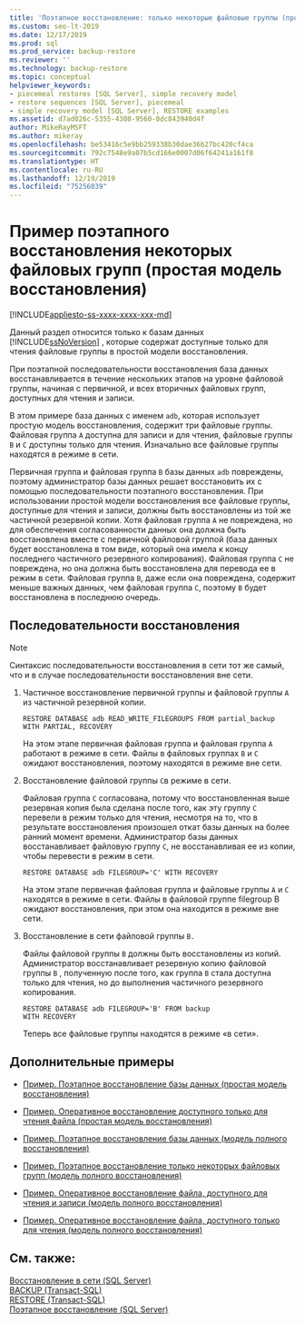 ```yaml
---
title: 'Поэтапное восстановление: только некоторые файловые группы (простая модель восстановления)'
ms.custom: seo-lt-2019
ms.date: 12/17/2019
ms.prod: sql
ms.prod_service: backup-restore
ms.reviewer: ''
ms.technology: backup-restore
ms.topic: conceptual
helpviewer_keywords:
- piecemeal restores [SQL Server], simple recovery model
- restore sequences [SQL Server], piecemeal
- simple recovery model [SQL Server], RESTORE examples
ms.assetid: d7ad026c-5355-4308-9560-0dc843940d4f
author: MikeRayMSFT
ms.author: mikeray
ms.openlocfilehash: be53416c5e9bb259338b30dae36b27bc420cf4ca
ms.sourcegitcommit: 792c7548e9a07b5cd166e0007d06f64241a161f8
ms.translationtype: HT
ms.contentlocale: ru-RU
ms.lasthandoff: 12/19/2019
ms.locfileid: "75256039"
---
```

# <a name="example-piecemeal-restore-of-only-some-filegroups-simple-recovery-model"></a>Пример поэтапного восстановления некоторых файловых групп (простая модель восстановления)
[!INCLUDE[appliesto-ss-xxxx-xxxx-xxx-md](../../includes/appliesto-ss-xxxx-xxxx-xxx-md.md)]

  Данный раздел относится только к базам данных [!INCLUDE[ssNoVersion](../../includes/ssnoversion-md.md)] , которые содержат доступные только для чтения файловые группы в простой модели восстановления.  
  
 При поэтапной последовательности восстановления база данных восстанавливается в течение нескольких этапов на уровне файловой группы, начиная с первичной, и всех вторичных файловых групп, доступных для чтения и записи.  
  
 В этом примере база данных с именем `adb`, которая использует простую модель восстановления, содержит три файловые группы. Файловая группа `A` доступна для записи и для чтения, файловые группы `B` и `C` доступны только для чтения. Изначально все файловые группы находятся в режиме в сети.  
  
 Первичная группа и файловая группа `B` базы данных `adb` повреждены, поэтому администратор базы данных решает восстановить их с помощью последовательности поэтапного восстановления. При использовании простой модели восстановления все файловые группы, доступные для чтения и записи, должны быть восстановлены из той же частичной резервной копии. Хотя файловая группа `A` не повреждена, но для обеспечения согласованности данных она должна быть восстановлена вместе с первичной файловой группой (база данных будет восстановлена в том виде, который она имела к концу последнего частичного резервного копирования). Файловая группа `C` не повреждена, но она должна быть восстановлена для перевода ее в режим в сети. Файловая группа `B`, даже если она повреждена, содержит меньше важных данных, чем файловая группа `C`, поэтому `B` будет восстановлена в последнюю очередь.  
  
## <a name="restore-sequences"></a>Последовательности восстановления  
  
> [!NOTE]  
>  Синтаксис последовательности восстановления в сети тот же самый, что и в случае последовательности восстановления вне сети.  
  
1.  Частичное восстановление первичной группы и файловой группы `A` из частичной резервной копии.  
  
    ```  
    RESTORE DATABASE adb READ_WRITE_FILEGROUPS FROM partial_backup   
    WITH PARTIAL, RECOVERY  
    ```  
  
     На этом этапе первичная файловая группа и файловая группа `A` работают в режиме в сети. Файлы в файловых группах `B` и `C` ожидают восстановления, поэтому находятся в режиме вне сети.  
  
2.  Восстановление файловой группы `C`в режиме в сети.  
  
     Файловая группа `C` согласована, потому что восстановленная выше резервная копия была сделана после того, как эту группу `C` перевели в режим только для чтения, несмотря на то, что в результате восстановления произошел откат базы данных на более ранний момент времени. Администратор базы данных восстанавливает файловую группу `C`, не восстанавливая ее из копии, чтобы перевести в режим в сети.  
  
    ```  
    RESTORE DATABASE adb FILEGROUP='C' WITH RECOVERY  
    ```  
  
     На этом этапе первичная файловая группа и файловые группы `A` и `C` находятся в режиме в сети. Файлы в файловой группе filegroup B ожидают восстановления, при этом она находится в режиме вне сети.  
  
3.  Восстановление в сети файловой группы `B.`  
  
     Файлы файловой группы `B` должны быть восстановлены из копий. Администратор восстанавливает резервную копию файловой группы `B` , полученную после того, как группа `B` стала доступна только для чтения, но до выполнения частичного резервного копирования.  
  
    ```  
    RESTORE DATABASE adb FILEGROUP='B' FROM backup   
    WITH RECOVERY  
    ```  
  
     Теперь все файловые группы находятся в режиме «в сети».  
  
## <a name="additional-examples"></a>Дополнительные примеры  
  
-   [Пример. Поэтапное восстановление базы данных &#40;простая модель восстановления&#41;](../../relational-databases/backup-restore/example-piecemeal-restore-of-database-simple-recovery-model.md)  
  
-   [Пример. Оперативное восстановление доступного только для чтения файла &#40;простая модель восстановления&#41;](../../relational-databases/backup-restore/example-online-restore-of-a-read-only-file-simple-recovery-model.md)  
  
-   [Пример. Поэтапное восстановление базы данных &#40;модель полного восстановления&#41;](../../relational-databases/backup-restore/example-piecemeal-restore-of-database-full-recovery-model.md)  
  
-   [Пример. Поэтапное восстановление только некоторых файловых групп &#40;модель полного восстановления&#41;](../../relational-databases/backup-restore/example-piecemeal-restore-of-only-some-filegroups-full-recovery-model.md)  
  
-   [Пример. Оперативное восстановление файла, доступного для чтения и записи &#40;модель полного восстановления&#41;](../../relational-databases/backup-restore/example-online-restore-of-a-read-write-file-full-recovery-model.md)  
  
-   [Пример. Оперативное восстановление файла, доступного только для чтения &#40;модель полного восстановления&#41;](../../relational-databases/backup-restore/example-online-restore-of-a-read-only-file-full-recovery-model.md)  
  
## <a name="see-also"></a>См. также:  
 [Восстановление в сети (SQL Server)](../../relational-databases/backup-restore/online-restore-sql-server.md)   
 [BACKUP (Transact-SQL)](../../t-sql/statements/backup-transact-sql.md)   
 [RESTORE (Transact-SQL)](../../t-sql/statements/restore-statements-transact-sql.md)   
 [Поэтапное восстановление (SQL Server)](../../relational-databases/backup-restore/piecemeal-restores-sql-server.md)  
  
  
